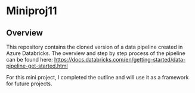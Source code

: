# Miniproj11

## Overview
This repository contains the cloned version of a data pipeline created in Azure Databricks. The overview and step by step process of the pipeline can be found here: https://docs.databricks.com/en/getting-started/data-pipeline-get-started.html

For this mini project, I completed the outline and will use it as a framework for future projects.
